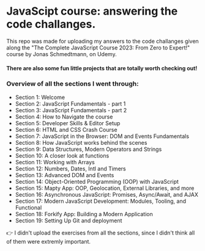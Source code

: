 # JavaScipt course: answering the code challanges.

This repo was made for uploading my answers to the code challanges given along the "The Complete JavaScript Course 2023: From Zero to Expert!" course by Jonas Schmedtmann, on Udemy.<br>

#### There are also some fun little projects that are totally worth checking out!

### Overview of all the sections I went through:

- Section 1: Welcome
- Section 2: JavaScript Fundamentals - part 1
- Section 3: JavaScript Fundamentals - part 2
- Section 4: How to Navigate the course
- Section 5: Developer Skills & Editor Setup
- Section 6: HTML and CSS Crash Course
- Section 7: JavaScript in the Browser: DOM and Events Fundamentals
- Section 8: How JavaScript works behind the scenes
- Section 9: Data Structures, Modern Operators and Strings
- Section 10: A closer look at functions
- Section 11: Working with Arrays
- Section 12: Numbers, Dates, Intl and Timers
- Section 13: Advanced DOM and Events
- Section 14: Object-Oriented Programming (OOP) with JavaScript
- Section 15: Mapty App: OOP, Geolocation, External Libraries, and more
- Section 16: Asynchronous JavaScript: Promises, Async/Await, and AJAX
- Section 17: Modern JavaScript Development: Modules, Tooling, and Functional
- Section 18: Forkify App: Building a Modern Application
- Section 19: Setting Up Git and deployment

👉 I didn't upload the exercises from all the sections, since I didn't think all of them were extremly important.
